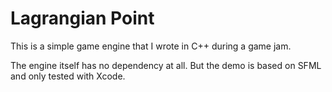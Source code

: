 # Lagrangian Point

This is a simple game engine that I wrote in C++ during a game jam.

The engine itself has no dependency at all. But the demo is based on SFML and only tested with Xcode.
